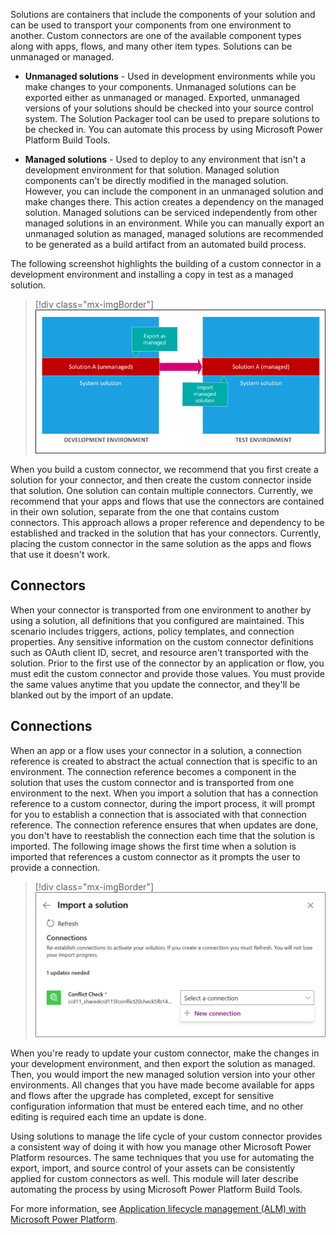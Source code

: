 Solutions are containers that include the components of your solution and can be used to transport your components from one environment to another. Custom connectors are one of the available component types along with apps, flows, and many other item types. Solutions can be unmanaged or managed.

-   **Unmanaged solutions** - Used in development environments while you make changes to your components. Unmanaged solutions can be exported either as unmanaged or managed. Exported, unmanaged versions of your solutions should be checked into your source control system. The Solution Packager tool can be used to prepare solutions to be checked in. You can automate this process by using Microsoft Power Platform Build Tools.

-   **Managed solutions** - Used to deploy to any environment that isn't a development environment for that solution. Managed solution components can't be directly modified in the managed solution. However, you can include the component in an unmanaged solution and make changes there. This action creates a dependency on the managed solution. Managed solutions can be serviced independently from other managed solutions in an environment. While you can manually export an unmanaged solution as managed, managed solutions are recommended to be generated as a build artifact from an automated build process.

The following screenshot highlights the building of a custom connector in a development environment and installing a copy in test as a managed solution.

> [!div class="mx-imgBorder"]
> [![Diagram of distributution of a solution from development to test environments.](../media/development-test-environments.png)](../media/development-test-environments.png#lightbox)

When you build a custom connector, we recommend that you first create a solution for your connector, and then create the custom connector inside that solution. One solution can contain multiple connectors. Currently, we recommend that your apps and flows that use the connectors are contained in their own solution, separate from the one that contains custom connectors. This approach allows a proper reference and dependency to be established and tracked in the solution that has your connectors. Currently, placing the custom connector in the same solution as the apps and flows that use it doesn't work.

## Connectors

When your connector is transported from one environment to another by using a solution, all definitions that you configured are maintained. This scenario includes triggers, actions, policy templates, and connection properties. Any sensitive information on the custom connector definitions such as OAuth client ID, secret, and resource aren't transported with the solution. Prior to the first use of the connector by an application or flow, you must edit the custom connector and provide those values. You must provide the same values anytime that you update the connector, and they'll be blanked out by the import of an update.

## Connections

When an app or a flow uses your connector in a solution, a connection reference is created to abstract the actual connection that is specific to an environment. The connection reference becomes a component in the solution that uses the custom connector and is transported from one environment to the next. When you import a solution that has a connection reference to a custom connector, during the import process, it will prompt for you to establish a connection that is associated with that connection reference. The connection reference ensures that when updates are done, you don't have to reestablish the connection each time that the solution is imported. The following image shows the first time when a solution is imported that references a custom connector as it prompts the user to provide a connection.

> [!div class="mx-imgBorder"]
> [![Screenshot showing setting connection reference to a valid connection on import.](../media/import-solution.png)](../media/import-solution.png#lightbox)

When you're ready to update your custom connector, make the changes in your development environment, and then export the solution as managed. Then, you would import the new managed solution version into your other environments. All changes that you have made become available for apps and flows after the upgrade has completed, except for sensitive configuration information that must be entered each time, and no other editing is required each time an update is done.

Using solutions to manage the life cycle of your custom connector provides a consistent way of doing it with how you manage other Microsoft Power Platform resources. The same techniques that you use for automating the export, import, and source control of your assets can be consistently applied for custom connectors as well. This module will later describe automating the process by using Microsoft Power Platform Build Tools. 

For more information, see [Application lifecycle management (ALM) with Microsoft Power Platform](/power-platform/alm/?azure-portal=true).
